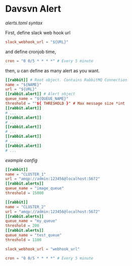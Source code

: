 # Davsvn Alert

*alerts.toml syntax*

First, define slack web hook url

```toml
slack_webhook_url = "${URL}"
```

and define cronjob time,

```toml
cron = "0 0/5 * * * *" # Every 5 minute
```

then, u can define as many alert as you want.

```toml
[[rabbit]] # Root object. Contains RabbitMQ Connection
name = "${NAME}"
url = "${URL}"
[[rabbit.alert]] # Alert object
queue_name = "${QUEUE_NAME}"
threshold = ""${ THRESHOLD }" # Max message size *int
[[rabbit.alert]]
# ...
[[rabbit.alert]]
# ...
[[rabbit.alert]]
# ...
[[rabbit.alert]]
# ...
[[rabbit.alert]]
# ...
```

*example config*

```toml
[[rabbit]]
name = "CLUSTER_1"
url = "amqp://admin:123456@localhost:5672"
[[rabbit.alerts]]
queue_name = "image_queue"
threshold = 15000

[[rabbit]]
name = "CLUSTER_2"
url = "amqp://admin:123456@localhost:5672"
[[rabbit.alerts]]
queue_name = "my_queue"
threshold = 200
[[rabbit.alerts]]
queue_name = "test_queue"
threshold = 1100

slack_webhook_url = "webhook_url"

cron = "0 0/5 * * * *" # Every 5 minute
```